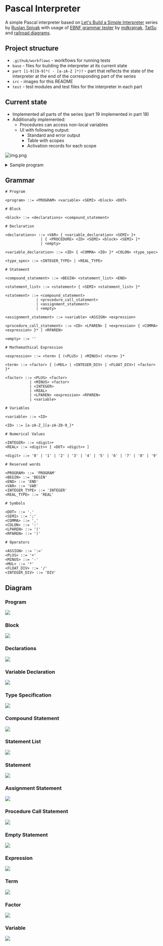 # Pascal Interpreter

A simple Pascal interpreter based on [Let's Build a Simple Interpreter](https://github.com/rspivak/lsbasi) series by [Ruslan Spivak](https://github.com/rspivak/) with usage of [EBNF grammar tester](https://mdkrajnak.github.io/ebnftest/) by [mdkrajnak](https://github.com/mdkrajnak/), [TatSu](https://github.com/neogeny/TatSu) and [railroad diagrams](https://github.com/tabatkins/railroad-diagrams).

## Project structure

- `.github/workflows` - workflows for running tests
- `base` - files for building the interpreter at its current state
- `part [1-9][0-9]*( - [a-zA-Z ]*)?` - part that reflects the state of the interpreter at the end of the corresponding part of the series
- `src` - images for this README
- `test` - test modules and test files for the interpreter in each part

## Current state

- Implemented all parts of the series (part 19 implemented in part 18)
- Additionally implemented:
  - Procedures can access non-local variables
  - UI with following output:
    - Standard and error output
    - Table with scopes
    - Activation records for each scope

![img.png](src/img.png)
<details>
<summary>Sample program</summary>
<br>
<pre>
program Main;

procedure Alpha(a : integer; b : integer); { 4, 2 / 1, 3 }
var x : integer;

   procedure Beta(a : integer; c : integer); { 12, 2 / 8, 3 }
   var x : integer;
   begin
      x := a * 10 + b * 2 + c; { 66 / 49 }
      writeln(a);
      writeln(x);
   end;

begin
  x := (a + b ) * 2; { 12 / 8 }
  Beta(x, b);
end;

begin { Main }
  Alpha(2 + 2, 2);
  Alpha(1, 3);
end.  { Main }
</pre>
</details>

## Grammar

```ebnf
# Program

<program> ::= <PROGRAM> <variable> <SEMI> <block> <DOT>

# Block

<block> ::= <declarations> <compound_statement>

# Declaration

<declarations> ::= <VAR> { <variable_declaration> <SEMI> }+
                | { <PROCEDURE> <ID> <SEMI> <block> <SEMI> }*
                | <empty>

<variable_declaration> ::= <ID> { <COMMA> <ID> }* <COLON> <type_spec>

<type_spec> ::= <INTEGER_TYPE> | <REAL_TYPE>

# Statement

<compound_statement> ::= <BEGIN> <statement_list> <END>

<statement_list> ::= <statement> { <SEMI> <statement_list> }*

<statement> ::= <compound_statement>
              | <procedure_call_statement>
              | <assignment_statement>
              | <empty>

<assignment_statement> ::= <variable> <ASSIGN> <expression>

<procedure_call_statement> ::= <ID> <LPAREN> [ <expression> { <COMMA> <expression> }* ] <RPAREN>

<empty> ::= ''

# Mathemathical Expression

<expression> ::= <term> { (<PLUS> | <MINUS>) <term> }*

<term> ::= <factor> { (<MUL> | <INTEGER_DIV> | <FLOAT_DIV>) <factor> }*

<factor> ::= <PLUS> <factor>
           | <MINUS> <factor>
           | <INTEGER>
           | <REAL>
           | <LPAREN> <expression> <RPAREN>
           | <variable>

# Variables

<variable> ::= <ID>

<ID> ::= [a-zA-Z_][a-zA-Z0-9_]*

# Numerical Values

<INTEGER> ::= <digit>+
<REAL> ::= <digit>+ [ <DOT> <digit>+ ]

<digit> ::= '0' | '1' | '2' | '3' | '4' | '5' | '6' | '7' | '8' | '9'

# Reserved words

<PROGRAM> ::= 'PROGRAM'
<BEGIN> ::= 'BEGIN'
<END> ::= 'END'
<VAR> ::= 'VAR'
<INTEGER_TYPE> ::= 'INTEGER'
<REAL_TYPE> ::= 'REAL'

# Symbols

<DOT> ::= '.'
<SEMI> ::= ';'
<COMMA> ::= ','
<COLON> ::= ':'
<LPAREN> ::= '('
<RPAREN> ::= ')'

# Operators

<ASSIGN> ::= ':='
<PLUS> ::= '+'
<MINUS> ::= '-'
<MUL> ::= '*'
<FLOAT_DIV> ::= '/'
<INTEGER_DIV> ::= 'DIV'
```

## Diagram

### Program

![](src/diagram1.svg)

### Block

![](src/diagram2.svg)

### Declarations

![](src/diagram3.svg)

### Variable Declaration

![](src/diagram4.svg)

### Type Specification

![](src/diagram5.svg)

### Compound Statement

![](src/diagram6.svg)

### Statement List

![](src/diagram7.svg)

### Statement

![](src/diagram8.svg)

### Assignment Statement

![](src/diagram9.svg)

### Procedure Call Statement

![](src/diagram10.svg)

### Empty Statement

![](src/diagram11.svg)

### Expression

![](src/diagram12.svg)

### Term

![](src/diagram13.svg)

### Factor

![](src/diagram14.svg)

### Variable

![](src/diagram15.svg)
